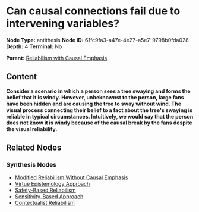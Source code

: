 # Can causal connections fail due to intervening variables?

**Node Type:** antithesis
**Node ID:** 61fc9fa3-a47e-4e27-a5e7-9798b0fda028
**Depth:** 4
**Terminal:** No

**Parent:** [Reliabilism with Causal Emphasis](reliabilism-with-causal-emphasis-synthesis-2e8e680e-daa7-4881-b2d6-438d1abf1e46.md)

## Content

**Consider a scenario in which a person sees a tree swaying and forms the belief that it is windy. However, unbeknownst to the person, large fans have been hidden and are causing the tree to sway without wind. The visual process connecting their belief to a fact about the tree's swaying is reliable in typical circumstances. Intuitively, we would say that the person does not know it is windy because of the causal break by the fans despite the visual reliability.**

## Related Nodes

### Synthesis Nodes

- [Modified Reliabilism Without Causal Emphasis](modified-reliabilism-without-causal-emphasis-synthesis-ea56c8f0-2b91-498d-9630-3cbec690c5bd.md)
- [Virtue Epistemology Approach](virtue-epistemology-approach-synthesis-34f61992-c8f2-45ee-9163-28a4f386cbc0.md)
- [Safety-Based Reliabilism](safety-based-reliabilism-synthesis-a378a988-98e7-4964-b7ce-3b49d45d6646.md)
- [Sensitivity-Based Approach](sensitivity-based-approach-synthesis-c29e71d5-a3c1-4292-9480-e3311ed78ef0.md)
- [Contextualist Reliabilism](contextualist-reliabilism-synthesis-e1abc7d5-fa06-4fe8-be43-825567d7978f.md)
